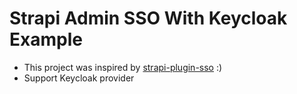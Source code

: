 # Strapi Admin SSO With Keycloak Example

- This project was inspired by [strapi-plugin-sso](https://github.dev/yasudacloud/strapi-plugin-sso/tree/main/server) :)
- Support Keycloak provider